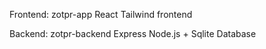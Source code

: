 Frontend: zotpr-app
    React Tailwind frontend

Backend: zotpr-backend
    Express Node.js + Sqlite Database
